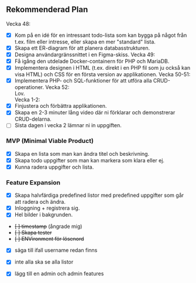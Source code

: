 ## Rekommenderad Plan

Vecka 48:  
- [x] Kom på en idé för en intressant todo-lista som kan bygga på något från t.ex. film eller intresse, eller skapa en mer "standard" lista.
- [x] Skapa ett ER-diagram för att planera databasstrukturen.
- [x] Designa användargränssnittet i en Figma-skiss.
Vecka 49:  
- [x] Få igång den utdelade Docker-containern för PHP och MariaDB.
- [x] Implementera designen i HTML (t.ex. direkt i en PHP fil som ju också kan visa HTML) och CSS för en första version av applikationen.
Vecka 50-51:  
- [x] Implementera PHP- och SQL-funktioner för att utföra alla CRUD-operationer.
Vecka 52:  
Lov.  
Vecka 1-2:  
- [x] Finjustera och förbättra applikationen.
- [x] Skapa en 2-3 minuter lång video där ni förklarar och demonstrerar CRUD-delarna.
- [ ] Sista dagen i vecka 2 lämnar ni in uppgiften.

### MVP (Minimal Viable Product)
+ [x] Skapa en lista som man kan ändra titel och beskrivning. 
+ [x] Skapa todo uppgifter som man kan markera som klara eller ej.
+ [x] Kunna radera uppgifter och lista.

### Feature Expansion
+ [x] Skapa halvfärdiga predefined listor med predefined uppgifter som går att radera och ändra.
+ [x] Inloggning + registrera sig.
+ [x] Hel bilder i bakgrunden.
+ ~~[ ] timestamp~~ (ångrade mig)
+ ~~[ ] Skapa tester~~
+ ~~[ ] ENVironment för lösenord~~
+ [x] säga till ifall username redan finns
+ [x] inte alla ska se alla listor
+ [x] lägg till en admin och admin features

